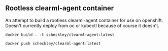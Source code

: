 ## Rootless clearml-agent container

An attempt to build a rootless clearml-agent container for use on openshift. Doesn't currently deploy from oc or kubectl because of course it doesn't.


```
docker build . -t scheckley/clearml-agent:latest
```


```
docker push scheckley/clearml-agent:latest
```
